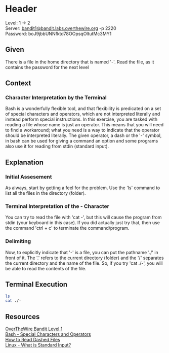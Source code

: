 # Header
Level: 1 -> 2 <br />
Server: bandit1@bandit.labs.overthewire.org -p 2220 <br />
Password: boJ9jbbUNNfktd78OOpsqOltutMc3MY1 <br />

## Given
There is a file in the home directory that is named '-'. Read the file, as it contains the password for the next level

## Context

### Character Interpretation by the Terminal
Bash is a wonderfully flexible tool, and that flexibility is predicated on a set of special characters and operators, 
which are not interpreted literally and instead perform special instructions. In this exercise, you are tasked with reading a file whose name is just an operator. 
This means that you will need to find a workaround; what you need is a way to indicate that the operator should be interpreted literally. 
The given operator,  a dash or the '-' symbol, in bash can be used for giving a command an option and some programs also use it for reading 
from stdin (standard input).

## Explanation

### Initial Assesement
As always, start by getting a feel for the problem. Use the 'ls' command to list all the files in the directory (folder). 

### Terminal Interpretation of the _-_ Character
You can try to read the file with 'cat -', but this will cause the program from stdin (your keyboard in this case). If you did actually just try that, then use the command 'ctrl + c' to terminate the command/program.

### Delimiting 
Now, to explicitly indicate that '-' is a file, you can put the pathname './' in front of it. The '.' refers to the current directory (folder) and the '/' separates the current directory and the name of the file. So, if you try 'cat ./-', you will be able to read the contents of the file.

## Terminal Execution
```bash
ls
cat ./-
```

## Resources
[OverTheWire Bandit Level 1](https://overthewire.org/wargames/bandit/bandit2.html) <br />
[Bash - Special Characters and Operators](https://www.cs.ait.ac.th/~on/O/oreilly/unix/upt/ch08_19.htm) <br />
[How to Read Dashed Files](https://stackoverflow.com/questions/42187323/how-to-open-a-dashed-filename-using-terminal) <br />
[Linux - What is Standard Input?](http://www.linfo.org/standard_input.html) <br />
